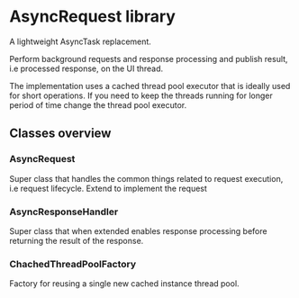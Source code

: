# AsyncRequest library
A lightweight AsyncTask replacement.

Perform background requests and response processing and publish result, i.e processed response, on the UI thread.

The implementation uses a cached thread pool executor that is ideally used for short operations.
If you need to keep the threads running for longer period of time change the thread pool
executor.

## Classes overview

### AsyncRequest
Super class that handles the common things related to request execution, i.e request lifecycle.
Extend to implement the request
### AsyncResponseHandler
Super class that when extended enables response processing before returning the result of the response.
### ChachedThreadPoolFactory
Factory for reusing a single new cached instance thread pool.
